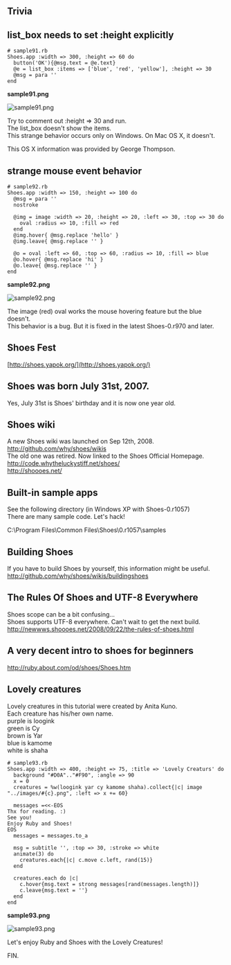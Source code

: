 Trivia
------

list_box needs to set :height explicitly
----------------------------------------

	# sample91.rb
	Shoes.app :width => 300, :height => 60 do
	  button('OK'){@msg.text = @e.text}
	  @e = list_box :items => ['blue', 'red', 'yellow'], :height => 30
	  @msg = para ''
	end  

**sample91.png**

![sample91.png](http://github.com/ashbb/shoes_tutorial_html/tree/master%2Fimages%2Fsample91.png?raw=true)

Try to comment out :height => 30 and run. <br>
The list_box doesn't show the items. <br>
This strange behavior occurs only on Windows. On Mac OS X, it doesn't. <br>

This OS X information was provided by George Thompson. <br>


strange mouse event behavior
--------------------------------

	# sample92.rb
	Shoes.app :width => 150, :height => 100 do
	  @msg = para ''
	  nostroke
	 
	  @img = image :width => 20, :height => 20, :left => 30, :top => 30 do
	    oval :radius => 10, :fill => red
	  end
	  @img.hover{ @msg.replace 'hello' }
	  @img.leave{ @msg.replace '' }
	 
	  @o = oval :left => 60, :top => 60, :radius => 10, :fill => blue
	  @o.hover{ @msg.replace 'hi' }
	  @o.leave{ @msg.replace '' }
	end

**sample92.png**

![sample92.png](http://github.com/ashbb/shoes_tutorial_html/tree/master%2Fimages%2Fsample92.png?raw=true)

The image (red) oval works the mouse hovering feature but the blue doesn't. <br>
This behavior is a bug. But it is fixed in the latest Shoes-0.r970 and later. <br>


Shoes Fest
----------

[http://shoes.yapok.org/](http://shoes.yapok.org/)


Shoes was born July 31st, 2007. 
-------------------------------

Yes, July 31st is Shoes' birthday and it is now one year old.


Shoes wiki
----------

A new Shoes wiki was launched on Sep 12th, 2008. <br>
  <http://github.com/why/shoes/wikis> <br>
The old one was retired. Now linked to the Shoes Official Homepage. <br>
  <http://code.whytheluckystiff.net/shoes/> <br>
  <http://shoooes.net/> <br>


Built-in sample apps
--------------------

See the following directory (in Windows XP with Shoes-0.r1057) <br>
There are many sample code. Let's hack! <br>

C:\Program Files\Common Files\Shoes\0.r1057\samples <br>


Building Shoes
--------------

If you have to build Shoes by yourself, this information might be useful. <br>
<http://github.com/why/shoes/wikis/buildingshoes>


The Rules Of Shoes and UTF-8 Everywhere
---------------------------------------

Shoes scope can be a bit confusing... <br>
Shoes supports UTF-8 everywhere. Can't wait to get the next build. <br>
<http://newwws.shoooes.net/2008/09/22/the-rules-of-shoes.html>


A very decent intro to shoes for beginners
------------------------------------------
 <http://ruby.about.com/od/shoes/Shoes.htm>


Lovely creatures
----------------

Lovely creatures in this tutorial were created by Anita Kuno. <br>
Each creature has his/her own name. <br>
  purple is loogink <br>
  green is  Cy <br>
  brown is Yar <br>
  blue is kamome <br>
  white is shaha <br>

	# sample93.rb
	Shoes.app :width => 400, :height => 75, :title => 'Lovely Creaturs' do
	  background "#D0A".."#F90", :angle => 90
	  x = 0
	  creatures = %w(loogink yar cy kamome shaha).collect{|c| image "../images/#{c}.png", :left => x += 60}
	                    
	  messages =<<-EOS
	Thx for reading. :)
	See you!
	Enjoy Ruby and Shoes!
	EOS
	  messages = messages.to_a
	
	  msg = subtitle '', :top => 30, :stroke => white
	  animate(3) do
	    creatures.each{|c| c.move c.left, rand(15)}
	  end
	  
	  creatures.each do |c|
	    c.hover{msg.text = strong messages[rand(messages.length)]}
	    c.leave{msg.text = ''}
	  end
	end

**sample93.png**

![sample93.png](http://github.com/ashbb/shoes_tutorial_html/tree/master%2Fimages%2Fsample93.png?raw=true)

Let's enjoy Ruby and Shoes with the Lovely Creatures!

FIN.
